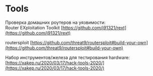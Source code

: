 # Tools

Проверка домашних роутеров на уязвимости:\
Router EXploitation Toolkit [https://github.com/j91321/rext](https://github.com/j91321/rext)

routersploit [https://github.com/threat9/routersploit#build-your-own](https://github.com/threat9/routersploit#build-your-own)

Набор инструментов/железа для тестирования hardware: [https://xakep.ru/2020/03/17/hack-tools-2020/](https://xakep.ru/2020/03/17/hack-tools-2020/)

